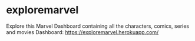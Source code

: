 # exploremarvel
Explore this Marvel Dashboard containing all the characters, comics, series and movies
Dashboard: https://exploremarvel.herokuapp.com/
